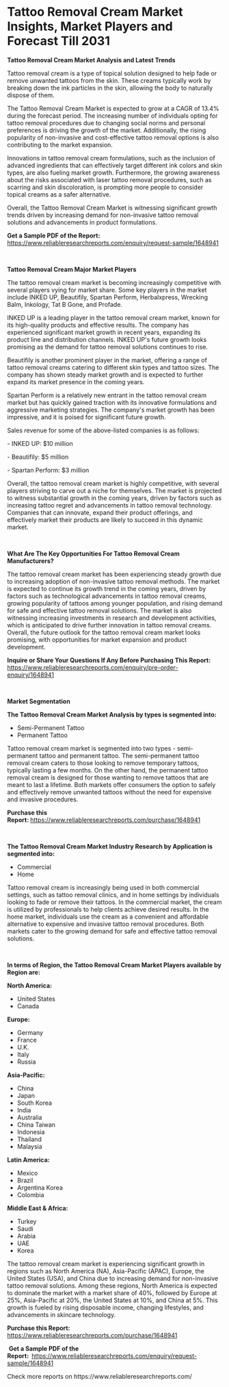 <p><h1>Tattoo Removal Cream Market Insights, Market Players and Forecast Till 2031</h1></p><p><strong>Tattoo Removal Cream Market Analysis and Latest Trends</strong></p>
<p><p>Tattoo removal cream is a type of topical solution designed to help fade or remove unwanted tattoos from the skin. These creams typically work by breaking down the ink particles in the skin, allowing the body to naturally dispose of them. </p><p>The Tattoo Removal Cream Market is expected to grow at a CAGR of 13.4% during the forecast period. The increasing number of individuals opting for tattoo removal procedures due to changing social norms and personal preferences is driving the growth of the market. Additionally, the rising popularity of non-invasive and cost-effective tattoo removal options is also contributing to the market expansion.</p><p>Innovations in tattoo removal cream formulations, such as the inclusion of advanced ingredients that can effectively target different ink colors and skin types, are also fueling market growth. Furthermore, the growing awareness about the risks associated with laser tattoo removal procedures, such as scarring and skin discoloration, is prompting more people to consider topical creams as a safer alternative.</p><p>Overall, the Tattoo Removal Cream Market is witnessing significant growth trends driven by increasing demand for non-invasive tattoo removal solutions and advancements in product formulations.</p></p>
<p><strong>Get a Sample PDF of the Report:&nbsp;</strong> <a href="https://www.reliableresearchreports.com/enquiry/request-sample/1648941">https://www.reliableresearchreports.com/enquiry/request-sample/1648941</a></p>
<p>&nbsp;</p>
<p><strong>Tattoo Removal Cream Major Market Players</strong></p>
<p><p>The tattoo removal cream market is becoming increasingly competitive with several players vying for market share. Some key players in the market include INKED UP, Beautifily, Spartan Perform, Herbalxpress, Wrecking Balm, Inkology, Tat B Gone, and Profade.</p><p>INKED UP is a leading player in the tattoo removal cream market, known for its high-quality products and effective results. The company has experienced significant market growth in recent years, expanding its product line and distribution channels. INKED UP's future growth looks promising as the demand for tattoo removal solutions continues to rise.</p><p>Beautifily is another prominent player in the market, offering a range of tattoo removal creams catering to different skin types and tattoo sizes. The company has shown steady market growth and is expected to further expand its market presence in the coming years.</p><p>Spartan Perform is a relatively new entrant in the tattoo removal cream market but has quickly gained traction with its innovative formulations and aggressive marketing strategies. The company's market growth has been impressive, and it is poised for significant future growth.</p><p>Sales revenue for some of the above-listed companies is as follows:</p><p>- INKED UP: $10 million</p><p>- Beautifily: $5 million</p><p>- Spartan Perform: $3 million</p><p>Overall, the tattoo removal cream market is highly competitive, with several players striving to carve out a niche for themselves. The market is projected to witness substantial growth in the coming years, driven by factors such as increasing tattoo regret and advancements in tattoo removal technology. Companies that can innovate, expand their product offerings, and effectively market their products are likely to succeed in this dynamic market.</p></p>
<p>&nbsp;</p>
<p><strong>What Are The Key Opportunities For Tattoo Removal Cream Manufacturers?</strong></p>
<p><p>The tattoo removal cream market has been experiencing steady growth due to increasing adoption of non-invasive tattoo removal methods. The market is expected to continue its growth trend in the coming years, driven by factors such as technological advancements in tattoo removal creams, growing popularity of tattoos among younger population, and rising demand for safe and effective tattoo removal solutions. The market is also witnessing increasing investments in research and development activities, which is anticipated to drive further innovation in tattoo removal creams. Overall, the future outlook for the tattoo removal cream market looks promising, with opportunities for market expansion and product development.</p></p>
<p><strong>Inquire or Share Your Questions If Any Before Purchasing This Report:</strong> <a href="https://www.reliableresearchreports.com/enquiry/pre-order-enquiry/1648941">https://www.reliableresearchreports.com/enquiry/pre-order-enquiry/1648941</a></p>
<p>&nbsp;</p>
<p><strong>Market Segmentation</strong></p>
<p><strong>The Tattoo Removal Cream Market Analysis by types is segmented into:</strong></p>
<p><ul><li>Semi-Permanent Tattoo</li><li>Permanent Tattoo</li></ul></p>
<p><p>Tattoo removal cream market is segmented into two types - semi-permanent tattoo and permanent tattoo. The semi-permanent tattoo removal cream caters to those looking to remove temporary tattoos, typically lasting a few months. On the other hand, the permanent tattoo removal cream is designed for those wanting to remove tattoos that are meant to last a lifetime. Both markets offer consumers the option to safely and effectively remove unwanted tattoos without the need for expensive and invasive procedures.</p></p>
<p><strong>Purchase this Report:&nbsp;</strong><a href="https://www.reliableresearchreports.com/purchase/1648941">https://www.reliableresearchreports.com/purchase/1648941</a></p>
<p>&nbsp;</p>
<p><strong>The Tattoo Removal Cream Market Industry Research by Application is segmented into:</strong></p>
<p><ul><li>Commercial</li><li>Home</li></ul></p>
<p><p>Tattoo removal cream is increasingly being used in both commercial settings, such as tattoo removal clinics, and in home settings by individuals looking to fade or remove their tattoos. In the commercial market, the cream is utilized by professionals to help clients achieve desired results. In the home market, individuals use the cream as a convenient and affordable alternative to expensive and invasive tattoo removal procedures. Both markets cater to the growing demand for safe and effective tattoo removal solutions.</p></p>
<p>&nbsp;</p>
<p><strong>In terms of Region, the Tattoo Removal Cream Market Players available by Region are:</strong></p>
<p>
    <p> <strong> North America: </strong>
        <ul>
            <li>United States</li>
            <li>Canada</li>
        </ul>
        </p> 
    <p> <strong> Europe: </strong>
        <ul>
            <li>Germany</li>
            <li>France</li>
            <li>U.K.</li>
            <li>Italy</li>
            <li>Russia</li>
        </ul>
        </p> 
    <p> <strong> Asia-Pacific: </strong>
        <ul>
            <li>China</li>
            <li>Japan</li>
            <li>South Korea</li>
            <li>India</li>
            <li>Australia</li>
            <li>China Taiwan</li>
            <li>Indonesia</li>
            <li>Thailand</li>
            <li>Malaysia</li>
        </ul>
        </p> 
    <p> <strong> Latin America: </strong>
        <ul>
            <li>Mexico</li>
            <li>Brazil</li>
            <li>Argentina Korea</li>
            <li>Colombia</li>
        </ul>
        </p> 
    <p> <strong> Middle East & Africa: </strong>
        <ul>
            <li>Turkey</li>
            <li>Saudi</li>
            <li>Arabia</li>
            <li>UAE</li>
            <li>Korea</li>
        </ul>
    </p>
    </p>
<p><p>The tattoo removal cream market is experiencing significant growth in regions such as North America (NA), Asia-Pacific (APAC), Europe, the United States (USA), and China due to increasing demand for non-invasive tattoo removal solutions. Among these regions, North America is expected to dominate the market with a market share of 40%, followed by Europe at 25%, Asia-Pacific at 20%, the United States at 10%, and China at 5%. This growth is fueled by rising disposable income, changing lifestyles, and advancements in skincare technology.</p></p>
<p><strong>Purchase this Report: </strong><a href="https://www.reliableresearchreports.com/purchase/1648941">https://www.reliableresearchreports.com/purchase/1648941</a></p>
<p>&nbsp;<strong>Get a Sample PDF of the Report:&nbsp;&nbsp;</strong><a href="https://www.reliableresearchreports.com/enquiry/request-sample/1648941">https://www.reliableresearchreports.com/enquiry/request-sample/1648941</a></p>
<p><strong></strong></p>
<p>Check more reports on https://www.reliableresearchreports.com/</p>